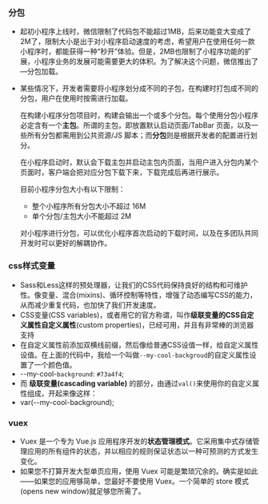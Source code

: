 ### 分包

- 起初小程序上线时，微信限制了代码包不能超过1MB，后来功能变大变成了2M了，限制大小是出于对小程序启动速度的考虑，希望用户在使用任何一款小程序时，都能获得一种“秒开”体验。但是，2MB也限制了小程序功能的扩展，小程序业务的发展可能需要更大的体积。为了解决这个问题，微信推出了—分包加载。

- 某些情况下，开发者需要将小程序划分成不同的子包，在构建时打包成不同的分包，用户在使用时按需进行加载。

  在构建小程序分包项目时，构建会输出一个或多个分包。每个使用分包小程序必定含有一个**主包**。所谓的主包，即放置默认启动页面/TabBar 页面，以及一些所有分包都需用到公共资源/JS 脚本；而**分包**则是根据开发者的配置进行划分。

  在小程序启动时，默认会下载主包并启动主包内页面，当用户进入分包内某个页面时，客户端会把对应分包下载下来，下载完成后再进行展示。

  目前小程序分包大小有以下限制：

  - 整个小程序所有分包大小不超过 16M
  - 单个分包/主包大小不能超过 2M

  对小程序进行分包，可以优化小程序首次启动的下载时间，以及在多团队共同开发时可以更好的解耦协作。

### css样式变量

- Sass和Less这样的预处理器，让我们的CSS代码保持良好的结构和可维护性。像变量、混合(mixins)、循环控制等特性，增强了动态编写CSS的能力，从而减少重复代码，也加快了我们开发速度。
- CSS变量(CSS variables)，或者用它的官方称谓，叫作**级联变量的CSS自定义属性自定义属性**(custom properties)，已经可用，并且有非常棒的浏览器支持
- 在自定义属性前添加双横线前缀，然后像给普通CSS设值一样，给自定义属性设值。在上面的代码中，我给一个叫做`--my-cool-backgroud`的自定义属性设置了一个颜色值。
- --my-cool-``background``: ``#73a4f4``;
- 而 **级联变量(cascading variable)** 的部分，由通过`val()`来使用你的自定义属性组成，开起来像这样：
- var(--my-cool-background);

### vuex

- Vuex 是一个专为 Vue.js 应用程序开发的**状态管理模式**。它采用集中式存储管理应用的所有组件的状态，并以相应的规则保证状态以一种可预测的方式发生变化。
- 如果您不打算开发大型单页应用，使用 Vuex 可能是繁琐冗余的。确实是如此——如果您的应用够简单，您最好不要使用 Vuex。一个简单的 store 模式 (opens new window)就足够您所需了。

